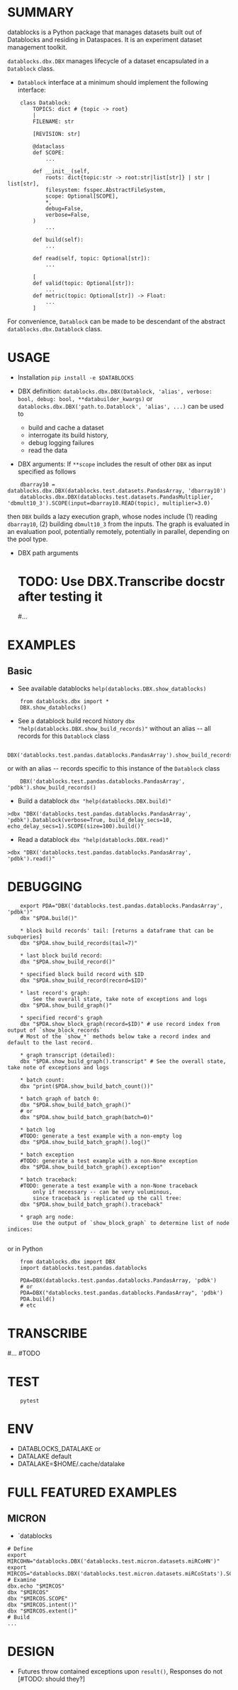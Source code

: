# SUMMARY 
datablocks is a Python package that manages datasets built out of Datablocks and residing in Dataspaces.
It is an experiment dataset management toolkit.

`datablocks.dbx.DBX` manages lifecycle of a dataset encapsulated in a `Datablock` class. 
* `Datablock` interface at a minimum should implement the following interface:
```
    class Datablock:
        TOPICS: dict # {topic -> root} 
        |
        FILENAME: str

        [REVISION: str]
        
        @dataclass
        def SCOPE:
            ...

        def __init__(self,
            roots: dict{topic:str -> root:str|list[str]} | str | list[str],
            filesystem: fsspec.AbstractFileSystem,
            scope: Optional[SCOPE],
            *,
            debug=False,
            verbose=False,
        )
            ...

        def build(self):
            ...

        def read(self, topic: Optional[str]):
            ...

        [
        def valid(topic: Optional[str]):
            ...
        def metric(topic: Optional[str]) -> Float:
            ...
        ]

```
For convenience, `Datablock` can be made to be descendant of the abstract `datablocks.dbx.Datablock` class.  

# USAGE
* Installation
`pip install -e $DATABLOCKS`

* DBX definition:
`datablocks.dbx.DBX(Datablock, 'alias', verbose: bool, debug: bool, **databuilder_kwargs)` 
    or 
 `datablocks.dbx.DBX('path.to.Datablock', 'alias', ...)`
can be used to 
    - build and cache a dataset
    - interrogate its build history, 
    - debug logging failures
    - read the data

* DBX arguments:
If `**scope` includes the result of other `DBX` as input specified as follows
```
    dbarray10 = datablocks.dbx.DBX(datablocks.test.datasets.PandasArray, 'dbarray10')
    datablocks.dbx.DBX(datablocks.test.datasets.PandasMultiplier, 'dbmult10_3').SCOPE(input=dbarray10.READ(topic), multiplier=3.0)
```
then `DBX` builds a lazy execution graph, whose nodes include (1) reading `dbarray10`, (2) building `dbmult10_3` from the inputs.
The graph is evaluated in an evaluation pool, potentially remotely, potentially in parallel, depending on the pool type.

* DBX path arguments
    # TODO: Use DBX.Transcribe docstr after testing it
    #...


# EXAMPLES
## Basic
* See available datablocks
`help(datablocks.DBX.show_datablocks)`
```
    from datablocks.dbx import *
    DBX.show_datablocks()
```

* See a datablock build record history
`dbx "help(datablocks.DBX.show_build_records)"`
without an alias -- all records for this `Datablock` class
```
    DBX('datablocks.test.pandas.datablocks.PandasArray').show_build_records()
```
or with an alias -- records specific to this instance of the `Datablock` class
```
    DBX('datablocks.test.pandas.datablocks.PandasArray', 'pdbk').show_build_records()
```

* Build a datablock
`dbx "help(datablocks.DBX.build)"`
```
>dbx "DBX('datablocks.test.pandas.datablocks.PandasArray', 'pdbk').Datablock(verbose=True, build_delay_secs=10, echo_delay_secs=1).SCOPE(size=100).build()"
```
* Read a datablock
`dbx "help(datablocks.DBX.read)"`
```
>dbx "DBX('datablocks.test.pandas.datablocks.PandasArray', 'pdbk').read()"
```

# DEBUGGING
```
    export PDA="DBX('datablocks.test.pandas.datablocks.PandasArray', 'pdbk')" 
    dbx "$PDA.build()"

    * block build records' tail: [returns a dataframe that can be subqueries]
    dbx "$PDA.show_build_records(tail=7)"

    * last block build record:
    dbx "$PDA.show_build_record()"

    * specified block build record with $ID
    dbx "$PDA.show_build_record(record=$ID)"
    
    * last record's graph:
        See the overall state, take note of exceptions and logs
    dbx "$PDA.show_build_graph()" 
    
    * specified record's graph
    dbx "$PDA.show_block_graph(record=$ID)" # use record index from output of `show_block_records`
    # Most of the `show_*` methods below take a record index and default to the last record.

    * graph transcript (detailed):
    dbx "$PDA.show_build_graph().transcript" # See the overall state, take note of exceptions and logs
    
    * batch count:
    dbx "print($PDA.show_build_batch_count())"

    * batch graph of batch 0:
    dbx "$PDA.show_build_batch_graph()"
    # or
    dbx "$PDA.show_build_batch_graph(batch=0)"

    * batch log
    #TODO: generate a test example with a non-empty log
    dbx "$PDA.show_build_batch_graph().log()"

    * batch exception
    #TODO: generate a test example with a non-None exception
    dbx "$PDA.show_build_batch_graph().exception"

    * batch traceback: 
    #TODO: generate a test example with a non-None traceback
        only if necessary -- can be very voluminous, 
        since traceback is replicated up the call tree:
    dbx "$PDA.show_build_batch_graph().traceback"

    * graph arg node:
        Use the output of `show_block_graph` to determine list of node indices:
      
```
or in Python
```
    from datablocks.dbx import DBX
    import datablocks.test.pandas.datablocks

    PDA=DBX(datablocks.test.pandas.datablocks.PandasArray, 'pdbk')
    # or
    PDA=DBX("datablocks.test.pandas.datablocks.PandasArray", 'pdbk')
    PDA.build()
    # etc
```

# TRANSCRIBE
#... #TODO

# TEST
```
    pytest
```

# ENV
* DATABLOCKS_DATALAKE
or
* DATALAKE
default
* DATALAKE=$HOME/.cache/datalake


# FULL FEATURED EXAMPLES
## MICRON
* `datablocks
```
# Define
export MIRCOHN="datablocks.DBX('datablocks.test.micron.datasets.miRCoHN')"
export MIRCOS="datablocks.DBX('datablocks.test.micron.datasets.miRCoStats').SCOPE(mirco=$MIRCOHN.data('counts'))"
# Examine
dbx.echo "$MIRCOS"
dbx "$MIRCOS"
dbx "$MIRCOS.SCOPE"
dbx "$MIRCOS.intent()"
dbx "$MIRCOS.extent()"
# Build
...

```

# DESIGN
* Futures throw contained exceptions upon `result()`, Responses do not [#TODO: should they?]
